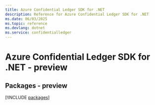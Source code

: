 ```yaml
---
title: Azure Confidential Ledger SDK for .NET
description: Reference for Azure Confidential Ledger SDK for .NET
ms.date: 06/03/2025
ms.topic: reference
ms.devlang: dotnet
ms.service: confidentialledger
---
```

# Azure Confidential Ledger SDK for .NET - preview
## Packages - preview
[!INCLUDE [packages](confidential-ledger-index.md)]